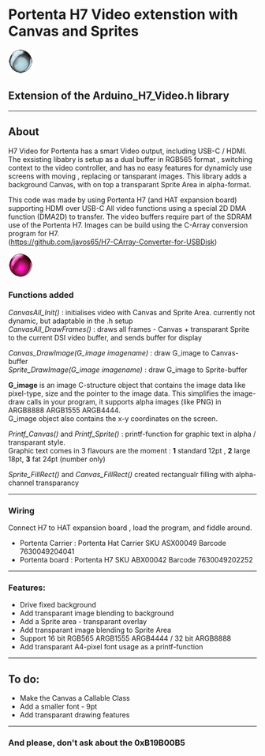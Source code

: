 # Portenta H7 Video extenstion with Canvas and Sprites
![logo](/images/orb2.png?raw=true)
## Extension of the Arduino_H7_Video.h library
____

## About

H7 Video for Portenta has a smart Video output, including USB-C / HDMI. The exsisting libabry is setup as a dual buffer in RGB565 format , switching context to the video controller, and has no easy features for dynamicly use screens with moving , replacing or tansparant images.
This library adds a background Canvas, with on top a transparant Sprite Area in alpha-format.

This code was made by using Portenta H7 (and HAT expansion board) supporting HDMI over USB-C
All video functions using a special 2D DMA function (DMA2D) to transfer. The video buffers require part of the SDRAM use of the Portenta H7.
Images can be build using the C-Array conversion program for H7.<br>
(https://github.com/javos65/H7-CArray-Converter-for-USBDisk)

![logo](/images/orb1.png?raw=true)

### Functions added

*CanvasAll_Init()* : initialises video with Canvas and Sprite Area. currently not dynamic, but adaptable in the .h setup<br>
*CanvasAll_DrawFrames()* : draws all frames - Canvas + transparant Sprite to the current DSI video buffer, and sends buffer for display

*Canvas_DrawImage(G_image imagename)* : draw G_image to Canvas-buffer<br>
*Sprite_DrawImage(G_image imagename)* : draw G_image to Sprite-buffer

**G_image** is an image C-structure object that contains the image data like pixel-type, size and the pointer to the image data.
This simplifies the image-draw calls in your program, it supports alpha images (like PNG) in ARGB8888 ARGB1555 ARGB4444.<br>
G_image object also contains the x-y coordinates on the screen.

*Printf_Canvas()* and *Printf_Sprite()* : printf-function for graphic text in alpha / transparant style.<br>
Graphic text comes in 3 flavours are the moment : **1** standard 12pt , **2** large 18pt, **3** fat 24pt (number only)

*Sprite_FillRect()* and *Canvas_FillRect()* created rectangualr filling with alpha-channel transparancy
___

### Wiring

Connect H7 to HAT expansion board , load the program, and fiddle around.
*  Portenta Carrier :     Portenta Hat Carrier  SKU ASX00049 Barcode 7630049204041
*  Portenta board :       Portenta H7           SKU ABX00042 Barcode 7630049202252 

___

### Features:
+ Drive fixed background
+ Add transparant image blending to background
+ Add a Sprite area - transparant overlay
+ Add transparant image blending to Sprite Area
+ Support 16 bit RGB565 ARGB1555 ARGB4444  / 32 bit ARGB8888
+ Add transparant A4-pixel font usage as a printf-function

___

## To do:
+ Make the Canvas a Callable Class
+ Add a smaller font - 9pt
+ Add transparant drawing features

___

### And please, don't ask about the 0xB19B00B5

